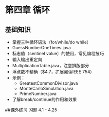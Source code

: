 # 第四章 循环

## 基础知识
* 掌握三种循环语法（for/while/do while）
* GuessNumberOneTimes.java
* 标志值（sentinel value）的使用，常见编程技巧
* 输入输出重定向
* MultiplicationTable.java，注意排版部分
* 浮点数不精确（$4.7，扩展阅读IEEE 754）
* 示例：
    * GreatestCommonDivisor.java
    * MonteCarloSimulation.java
    * PrimeNumber.java
* 了解break/continue的作用和效果


##课外练习
习题 4.1 - 4.25






